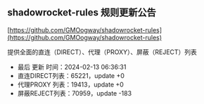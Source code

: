 ## shadowrocket-rules 规则更新公告

[https://github.com/GMOogway/shadowrocket-rules](https://github.com/GMOogway/shadowrocket-rules)

提供全面的直连（DIRECT）、代理（PROXY）、屏蔽（REJECT）列表
- 最后 更新 时间：2024-02-13 06:36:31
- 直连DIRECT列表：65221，update +0
- 代理PROXY 列表：19413，update +0
- 屏蔽REJECT列表：70959，update -183